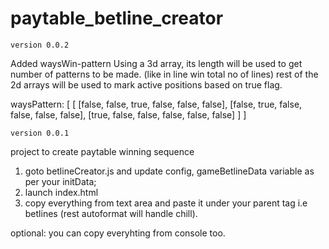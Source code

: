 # paytable_betline_creator

```
version 0.0.2
```
Added waysWin-pattern 
  Using a 3d array, its length will be used to get number of patterns to be made. (like in line win total no of lines)
    rest of the 2d arrays will be used to mark active positions based on true flag.

  waysPattern: [
        [
            [false, false, true, false, false, false], 
            [false, true, false, false, false, false],
            [true, false, false, false, false, false]
        ]
    ]


```
version 0.0.1
```

project to create paytable winning sequence

1. goto betlineCreator.js and update config, gameBetlineData variable as per your initData;
2. launch index.html
3. copy everything from text area and paste it under your parent tag i.e betlines (rest autoformat will handle chill).

optional: you can copy everyhting from console too.
